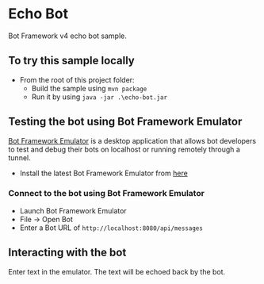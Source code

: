 # Echo Bot

Bot Framework v4 echo bot sample.

## To try this sample locally
- From the root of this project folder:
  - Build the sample using `mvn package`
  - Run it by using `java -jar .\echo-bot.jar`

## Testing the bot using Bot Framework Emulator
[Bot Framework Emulator](https://github.com/microsoft/botframework-emulator) is a desktop application that allows bot developers to test and debug their bots on localhost or running remotely through a tunnel.

- Install the latest Bot Framework Emulator from [here](https://github.com/Microsoft/BotFramework-Emulator/releases)

### Connect to the bot using Bot Framework Emulator
  - Launch Bot Framework Emulator
  - File -> Open Bot
  - Enter a Bot URL of `http://localhost:8080/api/messages`

## Interacting with the bot
Enter text in the emulator. The text will be echoed back by the bot.

